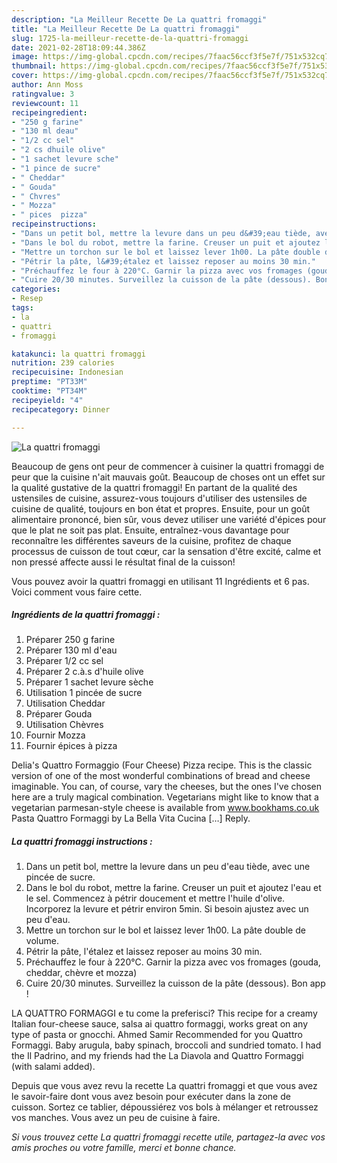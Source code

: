 ```yaml
---
description: "La Meilleur Recette De La quattri fromaggi"
title: "La Meilleur Recette De La quattri fromaggi"
slug: 1725-la-meilleur-recette-de-la-quattri-fromaggi
date: 2021-02-28T18:09:44.386Z
image: https://img-global.cpcdn.com/recipes/7faac56ccf3f5e7f/751x532cq70/la-quattri-fromaggi-photo-principale-de-la-recette.jpg
thumbnail: https://img-global.cpcdn.com/recipes/7faac56ccf3f5e7f/751x532cq70/la-quattri-fromaggi-photo-principale-de-la-recette.jpg
cover: https://img-global.cpcdn.com/recipes/7faac56ccf3f5e7f/751x532cq70/la-quattri-fromaggi-photo-principale-de-la-recette.jpg
author: Ann Moss
ratingvalue: 3
reviewcount: 11
recipeingredient:
- "250 g farine"
- "130 ml deau"
- "1/2 cc sel"
- "2 cs dhuile olive"
- "1 sachet levure sche"
- "1 pince de sucre"
- " Cheddar"
- " Gouda"
- " Chvres"
- " Mozza"
- " pices  pizza"
recipeinstructions:
- "Dans un petit bol, mettre la levure dans un peu d&#39;eau tiède, avec une pincée de sucre."
- "Dans le bol du robot, mettre la farine. Creuser un puit et ajoutez l&#39;eau et le sel. Commencez à pétrir doucement et mettre l&#39;huile d&#39;olive. Incorporez la levure et pétrir environ 5min. Si besoin ajustez avec un peu d&#39;eau."
- "Mettre un torchon sur le bol et laissez lever 1h00. La pâte double de volume."
- "Pétrir la pâte, l&#39;étalez et laissez reposer au moins 30 min."
- "Préchauffez le four à 220°C. Garnir la pizza avec vos fromages (gouda, cheddar, chèvre et mozza)"
- "Cuire 20/30 minutes. Surveillez la cuisson de la pâte (dessous). Bon app !"
categories:
- Resep
tags:
- la
- quattri
- fromaggi

katakunci: la quattri fromaggi 
nutrition: 239 calories
recipecuisine: Indonesian
preptime: "PT33M"
cooktime: "PT34M"
recipeyield: "4"
recipecategory: Dinner

---
```



![La quattri fromaggi](https://img-global.cpcdn.com/recipes/7faac56ccf3f5e7f/751x532cq70/la-quattri-fromaggi-photo-principale-de-la-recette.jpg)

Beaucoup de gens ont peur de commencer à cuisiner la quattri fromaggi de peur que la cuisine n'ait mauvais goût. Beaucoup de choses ont un effet sur la qualité gustative de la quattri fromaggi! En partant de la qualité des ustensiles de cuisine, assurez-vous toujours d'utiliser des ustensiles de cuisine de qualité, toujours en bon état et propres. Ensuite, pour un goût alimentaire prononcé, bien sûr, vous devez utiliser une variété d'épices pour que le plat ne soit pas plat. Ensuite, entraînez-vous davantage pour reconnaître les différentes saveurs de la cuisine, profitez de chaque processus de cuisson de tout cœur, car la sensation d'être excité, calme et non pressé affecte aussi le résultat final de la cuisson!

<!--inarticleads1-->

Vous pouvez avoir la quattri fromaggi en utilisant 11 Ingrédients et 6 pas. Voici comment vous faire cette.

##### Ingrédients de la quattri fromaggi :

1. Préparer 250 g farine
1. Préparer 130 ml d&#39;eau
1. Préparer 1/2 cc sel
1. Préparer 2 c.à.s d&#39;huile olive
1. Préparer 1 sachet levure sèche
1. Utilisation 1 pincée de sucre
1. Utilisation  Cheddar
1. Préparer  Gouda
1. Utilisation  Chèvres
1. Fournir  Mozza
1. Fournir  épices à pizza


Delia&#39;s Quattro Formaggio (Four Cheese) Pizza recipe. This is the classic version of one of the most wonderful combinations of bread and cheese imaginable. You can, of course, vary the cheeses, but the ones I&#39;ve chosen here are a truly magical combination. Vegetarians might like to know that a vegetarian parmesan-style cheese is available from www.bookhams.co.uk Pasta Quattro Formaggi by La Bella Vita Cucina […] Reply. 

<!--inarticleads2-->

##### La quattri fromaggi instructions :

1. Dans un petit bol, mettre la levure dans un peu d&#39;eau tiède, avec une pincée de sucre.
1. Dans le bol du robot, mettre la farine. Creuser un puit et ajoutez l&#39;eau et le sel. Commencez à pétrir doucement et mettre l&#39;huile d&#39;olive. Incorporez la levure et pétrir environ 5min. Si besoin ajustez avec un peu d&#39;eau.
1. Mettre un torchon sur le bol et laissez lever 1h00. La pâte double de volume.
1. Pétrir la pâte, l&#39;étalez et laissez reposer au moins 30 min.
1. Préchauffez le four à 220°C. Garnir la pizza avec vos fromages (gouda, cheddar, chèvre et mozza)
1. Cuire 20/30 minutes. Surveillez la cuisson de la pâte (dessous). Bon app !


LA QUATTRO FORMAGGI e tu come la preferisci? This recipe for a creamy Italian four-cheese sauce, salsa ai quattro formaggi, works great on any type of pasta or gnocchi. Ahmed Samir Recommended for you Quattro Formaggi. Baby arugula, baby spinach, broccoli and sundried tomato. I had the Il Padrino, and my friends had the La Diavola and Quattro Formaggi (with salami added). 

<!--inarticleads1-->

<p>
Depuis que vous avez revu la recette La quattri fromaggi et que vous avez le savoir-faire dont vous avez besoin pour exécuter dans la zone de cuisson. Sortez ce tablier, dépoussiérez vos bols à mélanger et retroussez vos manches. Vous avez un peu de cuisine à faire.
</p>

<p>
<i>Si vous trouvez cette La quattri fromaggi recette utile, partagez-la avec vos amis proches ou votre famille, merci et bonne chance.</i>
</p>
